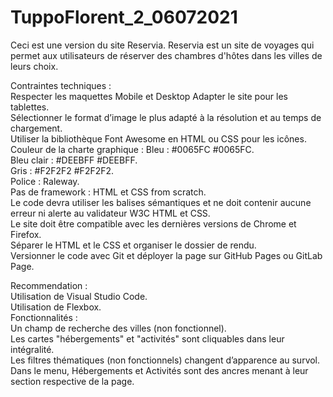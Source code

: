 # TuppoFlorent_2_06072021

Ceci est une version du site Reservia.
Reservia est un site de voyages qui permet aux utilisateurs de réserver des chambres d'hôtes dans les villes de leurs choix.

Contraintes techniques :</br>
Respecter les maquettes Mobile et Desktop Adapter le site pour les tablettes.</br>
Sélectionner le format d’image le plus adapté à la résolution et au temps de chargement.</br>
Utiliser la bibliothèque Font Awesome en HTML ou CSS pour les icônes.</br>
Couleur de la charte graphique : Bleu : #0065FC #0065FC.</br>
Bleu clair : #DEEBFF #DEEBFF.</br>
Gris : #F2F2F2 #F2F2F2.</br>
Police : Raleway.</br>
Pas de framework : HTML et CSS from scratch.</br>
Le code devra utiliser les balises sémantiques et ne doit contenir aucune erreur ni alerte au validateur W3C HTML et CSS.</br>
Le site doit être compatible avec les dernières versions de Chrome et Firefox.</br>
Séparer le HTML et le CSS et organiser le dossier de rendu.</br>
Versionner le code avec Git et déployer la page sur GitHub Pages ou GitLab Page.</br>

Recommendation :</br>
Utilisation de Visual Studio Code.</br>
Utilisation de Flexbox.</br>
Fonctionnalités :</br>
Un champ de recherche des villes (non fonctionnel).</br>
Les cartes "hébergements" et "activités" sont cliquables dans leur intégralité.</br>
Les filtres thématiques (non fonctionnels) changent d’apparence au survol.</br>
Dans le menu, Hébergements et Activités sont des ancres menant à leur section respective de la page.
